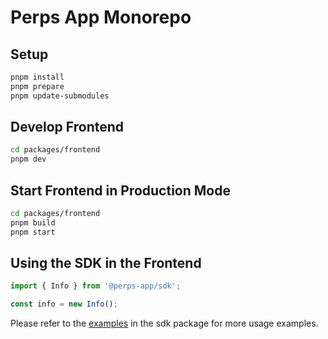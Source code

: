 
# Perps App Monorepo

## Setup

```bash
pnpm install
pnpm prepare
pnpm update-submodules
```

## Develop Frontend

```bash
cd packages/frontend
pnpm dev
```

## Start Frontend in Production Mode

```bash
cd packages/frontend
pnpm build
pnpm start
```

## Using the SDK in the Frontend

```ts
import { Info } from '@perps-app/sdk';

const info = new Info();
```


Please refer to the [examples](./packages/sdk/examples) in the sdk package for more usage examples.
